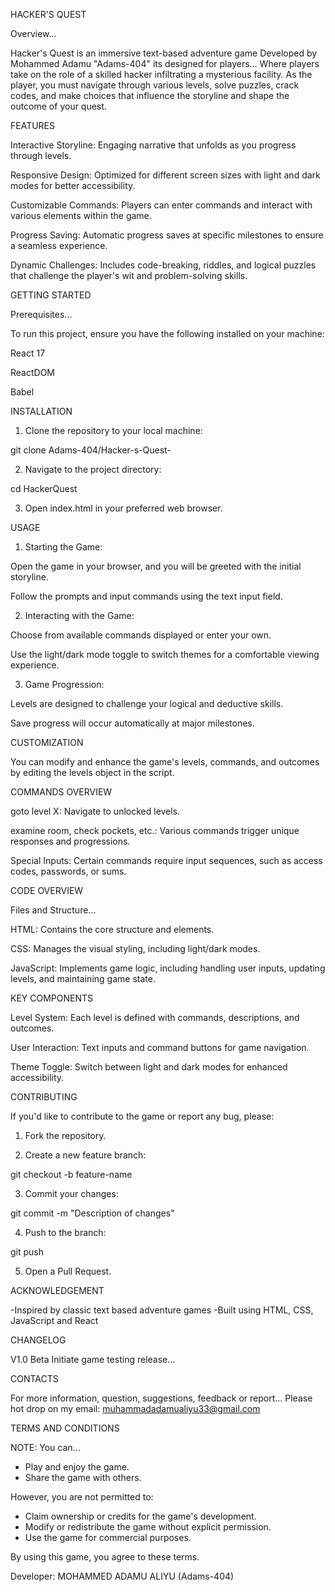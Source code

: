 HACKER'S QUEST

Overview...

Hacker's Quest is an immersive text-based adventure game Developed by Mohammed Adamu "Adams-404" its designed for players... Where players take on the role of a skilled hacker infiltrating a mysterious facility. As the player, you must navigate through various levels, solve puzzles, crack codes, and make choices that influence the storyline and shape the outcome of your quest.

FEATURES

Interactive Storyline: Engaging narrative that unfolds as you progress through levels.

Responsive Design: Optimized for different screen sizes with light and dark modes for better accessibility.

Customizable Commands: Players can enter commands and interact with various elements within the game.

Progress Saving: Automatic progress saves at specific milestones to ensure a seamless experience.

Dynamic Challenges: Includes code-breaking, riddles, and logical puzzles that challenge the player's wit and problem-solving skills.


GETTING STARTED 


Prerequisites...

To run this project, ensure you have the following installed on your machine:

React 17

ReactDOM

Babel


INSTALLATION 


1. Clone the repository to your local machine:

git clone Adams-404/Hacker-s-Quest-


2. Navigate to the project directory:

cd HackerQuest


3. Open index.html in your preferred web browser.



USAGE


1. Starting the Game:

Open the game in your browser, and you will be greeted with the initial storyline.

Follow the prompts and input commands using the text input field.



2. Interacting with the Game:

Choose from available commands displayed or enter your own.

Use the light/dark mode toggle to switch themes for a comfortable viewing experience.



3. Game Progression:

Levels are designed to challenge your logical and deductive skills.

Save progress will occur automatically at major milestones.




CUSTOMIZATION 


You can modify and enhance the game's levels, commands, and outcomes by editing the levels object in the script.

COMMANDS OVERVIEW 


goto level X: Navigate to unlocked levels.

examine room, check pockets, etc.: Various commands trigger unique responses and progressions.

Special Inputs: Certain commands require input sequences, such as access codes, passwords, or sums.


CODE OVERVIEW 


Files and Structure...

HTML: Contains the core structure and elements.

CSS: Manages the visual styling, including light/dark modes.

JavaScript: Implements game logic, including handling user inputs, updating levels, and maintaining game state.


KEY COMPONENTS 


Level System: Each level is defined with commands, descriptions, and outcomes.

User Interaction: Text inputs and command buttons for game navigation.

Theme Toggle: Switch between light and dark modes for enhanced accessibility.


CONTRIBUTING 


If you'd like to contribute to the game or report any bug, please:

1. Fork the repository.


2. Create a new feature branch:

git checkout -b feature-name


3. Commit your changes:

git commit -m "Description of changes"


4. Push to the branch:

git push 


5. Open a Pull Request.


ACKNOWLEDGEMENT 


-Inspired by classic text based adventure games
-Built using HTML, CSS, JavaScript and React


CHANGELOG

V1.0 Beta
Initiate game testing release...


CONTACTS

For more information, question, suggestions, feedback or report... Please hot drop on my email: muhammadadamualiyu33@gmail.com


TERMS AND CONDITIONS 

NOTE: 
You can...
- Play and enjoy the game.
- Share the game with others.

However, you are not permitted to:

- Claim ownership or credits for the game's development.
- Modify or redistribute the game without explicit permission.
- Use the game for commercial purposes.

By using this game, you agree to these terms.


Developer: MOHAMMED ADAMU ALIYU (Adams-404)
